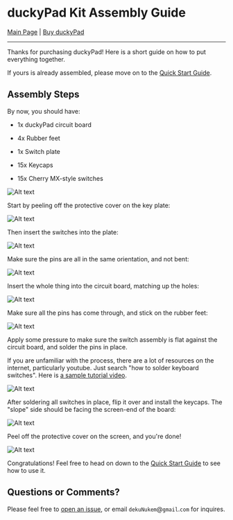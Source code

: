 # duckyPad Kit Assembly Guide

[Main Page](/README.md) | [Buy duckyPad](/purchase_information.md)

------

Thanks for purchasing duckyPad! Here is a short guide on how to put everything together.

If yours is already assembled, please move on to the [Quick Start Guide](/getting_started.md).

## Assembly Steps

By now, you should have:

* 1x duckyPad circuit board

* 4x Rubber feet

* 1x Switch plate

* 15x Keycaps

* 15x Cherry MX-style switches

![Alt text](resources/pics/tier3.jpg)

Start by peeling off the protective cover on the key plate:

![Alt text](resources/pics/assembly/peel2.jpg)

Then insert the switches into the plate:

![Alt text](resources/pics/assembly/solder2.jpg)

Make sure the pins are all in the same orientation, and not bent:

![Alt text](resources/pics/assembly/solder1.jpg)

Insert the whole thing into the circuit board, matching up the holes:

![Alt text](resources/pics/assembly/solder3.jpg)

Make sure all the pins has come through, and stick on the rubber feet:

![Alt text](resources/pics/assembly/solder4.jpg)

Apply some pressure to make sure the switch assembly is flat against the circuit board, and solder the pins in place.

If you are unfamiliar with the process, there are a lot of resources on the internet, particularly youtube. Just search "how to solder keyboard switches". Here is [a sample tutorial video](https://www.youtube.com/watch?v=cRJV1jo5vao).

![Alt text](resources/pics/assembly/solder5.jpg)

After soldering all switches in place, flip it over and install the keycaps. The "slope" side should be facing the screen-end of the board:

![Alt text](resources/pics/assembly/solder6.jpg)

Peel off the protective cover on the screen, and you're done!

![Alt text](resources/pics/assembly/solder7.jpg)

Congratulations! Feel free to head on down to the [Quick Start Guide](/getting_started.md) to see how to use it.

## Questions or Comments?

Please feel free to [open an issue](https://github.com/dekuNukem/duckypad/issues), or email `dekuNukem`@`gmail`.`com` for inquires.

